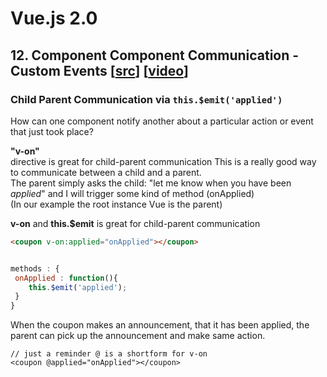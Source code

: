 # Vue.js 2.0

## 12. Component Component Communication - Custom Events [[src](12-component-communication-custom-events.html)] [[video](https://laracasts.com/series/learn-vue-2-step-by-step/episodes/12)]

### Child Parent Communication via `this.$emit('applied')`
How can one component notify another about a particular action or event that just took place?

**"v-on"**<br>directive is great for child-parent communication
This is a really good way to communicate between a child and a parent.<br>
The parent simply asks the child: "let me know when you have been *applied*" and I will trigger some kind of method (onApplied)<br>
(In our example the root instance Vue is the parent)

**v-on** and **this.$emit** is great for child-parent communication<br>
```html
<coupon v-on:applied="onApplied"></coupon>
```

```javascript

methods : {
 onApplied : function(){
    this.$emit('applied');
 }
}

```

When the coupon makes an announcement, that it has been applied, the parent can pick up the announcement and make same action.

```javsacript
// just a reminder @ is a shortform for v-on
<coupon @applied="onApplied"></coupon>
```
